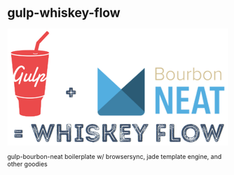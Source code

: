 # gulp-whiskey-flow
![wf-header](./src/img/wf-header.png)

gulp-bourbon-neat boilerplate w/ browsersync, jade template engine, and other goodies

